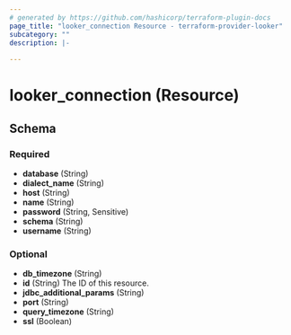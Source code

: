 ```yaml
---
# generated by https://github.com/hashicorp/terraform-plugin-docs
page_title: "looker_connection Resource - terraform-provider-looker"
subcategory: ""
description: |-
  
---
```


# looker_connection (Resource)





<!-- schema generated by tfplugindocs -->
## Schema

### Required

- **database** (String)
- **dialect_name** (String)
- **host** (String)
- **name** (String)
- **password** (String, Sensitive)
- **schema** (String)
- **username** (String)

### Optional

- **db_timezone** (String)
- **id** (String) The ID of this resource.
- **jdbc_additional_params** (String)
- **port** (String)
- **query_timezone** (String)
- **ssl** (Boolean)


